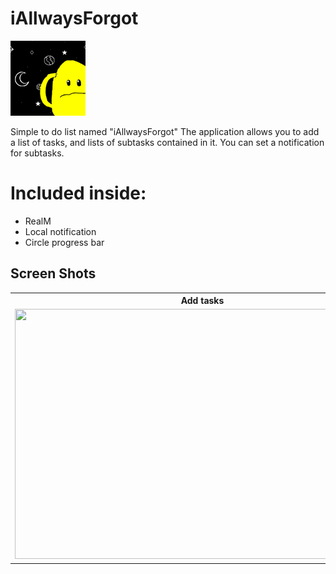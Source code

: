 
<body>

# iAllwaysForgot

<img src="/img/ico.png" height="120" width="120" />

Simple to do list named "iAllwaysForgot"
The application allows you to add a list of tasks, and lists of subtasks contained in it. You can set a notification for subtasks.

# Included inside:

* RealM
* Local notification
* Circle progress bar

<div class="container">

<h2>Screen Shots</h2>

<table align="center">
  <tr>
    <th>Add tasks</th>
    <th>Done tasks</th>
    <th>Notification</th>
  </tr>
  <tr>
    <td><img src="./img/add.gif" height="400" width="600" /></td>
    <td><img src="/img/done.gif" height="400" width="600"/></td>
    <td><img src="/img/not.gif" height="300" width="600"/></td>
  </tr>
</table>


</div>
</body>
